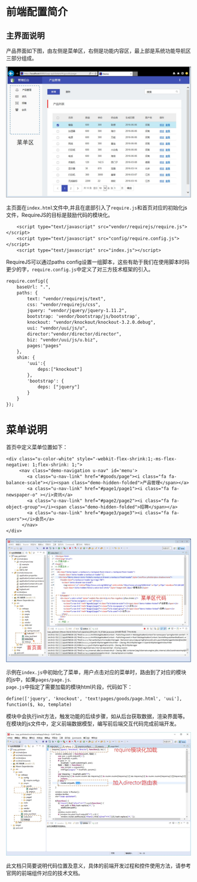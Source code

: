 ﻿
# 前端配置简介 #


## 主界面说明 

产品界面如下图，由左侧是菜单区，右侧是功能内容区，最上部是系统功能导航区三部分组成。

![产品界面](/img/image105.jpg)

主页面在`index.html`文件中,并且在底部引入了`require.js`和首页对应的初始化js文件，RequireJS的目标是鼓励代码的模块化。
```
    <script type="text/javascript" src="vendor/requirejs/require.js"></script>
    <script type="text/javascript" src="config/require.config.js"></script>
    <script type="text/javascript" src="index.js"></script>
```
RequireJS可以通过paths config设置一组脚本，这些有助于我们在使用脚本时码更少的字，`require.config.js`中定义了对三方技术框架的引入。  

```
require.config({
	baseUrl: ".",
	paths: {
		text: "vendor/requirejs/text",
		css: "vendor/requirejs/css",
		jquery: "vendor/jquery/jquery-1.11.2",
		bootstrap: 'vendor/bootstrap/js/bootstrap',
		knockout: "vendor/knockout/knockout-3.2.0.debug",
		uui: "vendor/uui/js/u",
		director:"vendor/director/director",
		biz: "vendor/uui/js/u.biz",
		pages:"pages"
	},
	shim: {
		'uui':{
			deps:["knockout"]
		},
		'bootstrap': {
			deps: ["jquery"]
		}
	}
});
```

# 菜单说明 #


首页中定义菜单位置如下：  

```
<div class="u-color-white" style="-webkit-flex-shrink:1;-ms-flex-negative: 1;flex-shrink: 1;">
     <nav class="demo-navigation u-nav" id='menu'>	
		<a class="u-nav-link" href="#goods/page"><i class="fa fa-balance-scale"></i><span class="demo-hidden-folded">产品管理</span></a>
		<a class="u-nav-link" href="#page1/page1"><i class="fa fa-newspaper-o" ></i>资讯</a>
		<a class="u-nav-link" href="#page2/page2"><i class="fa fa-object-group"></i><span class="demo-hidden-folded">招聘</span></a>
        <a class="u-nav-link" href="#page3/page3"><i class="fa fa-users"></i>会员</a>
      </nav>
</div>
```

![主页面](../img/image106.jpg)

示例在`index.js`中初始化了菜单，用户点击对应的菜单时，路由到了对应的模块的js中，如果`pages/page.js`.  
`page.js`中指定了需要加载的模块html片段，代码如下：  
	
	define(['jquery', 'knockout', 'text!pages/goods/page.html', 'uui'], function($, ko, template)  

模块中会执行init方法，触发功能的后续步骤，如从后台获取数据，渲染界面等。在模块的js文件中，定义前端数据模型，编写前后端交互代码完成前端开发。

![模块加载](../img/image107.jpg)

此文档只简要说明代码位置及意义，具体的前端开发过程和控件使用方法，请参考官网的前端组件对应的技术文档。  